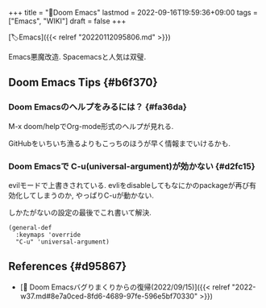 +++
title = "📝Doom Emacs"
lastmod = 2022-09-16T19:59:36+09:00
tags = ["Emacs", "WIKI"]
draft = false
+++

[🏷Emacs]({{< relref "20220112095806.md" >}})

Emacs悪魔改造. Spacemacsと人気は双璧.


## Doom Emacs Tips {#b6f370}


### Doom Emacsのヘルプをみるには？ {#fa36da}

M-x doom/helpでOrg-mode形式のヘルプが見れる.

GitHubをいちいち漁るよりもこっちのほうが早く情報までいけるかも.


### Doom Emacsで C-u(universal-argument)が効かない {#d2fc15}

evilモードで上書きされている. evliをdisableしてもなにかのpackageが再び有効化してしまうのか, やっぱりC-uが動かない.

しかたがないの設定の最後でこれ書いて解決.

```emacs-lisp
(general-def
  :keymaps 'override
  "C-u" 'universal-argument)
```


## References {#d95867}

-   [💭 Doom Emacsバグりまくりからの復帰(2022/09/15)]({{< relref "2022-w37.md#8e7a0ced-8fd6-4689-97fe-596e5bf70330" >}})
